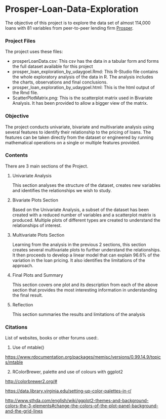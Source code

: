 # Prosper-Loan-Data-Exploration
The objective of this project is to explore the data set of almost 114,000 loans with 81 variables from peer-to-peer lending firm [Prosper](https://www.prosper.com/). 

### Project Files

The project uses these files:

- prosperLoanData.csv: This csv has the data in a tabular form and forms the full dataset available for this project
- prosper_loan_exploration_by_udaygoel.Rmd: This R-Studio file contains the whole exploratory analysis of the data in R. The analysis includes the charts, observations and final conclusions.
- prosper_loan_exploration_by_udaygoel.html: This is the html output of the Rmd file.
- ScatterPlotMatrix.png: This is the scatterplot matrix used in Bivariate Analysis. It has been provided to allow a bigger view of the matrix. 

### Objective

The project conducts univariate, bivariate and multivariate analysis using several features to identify their relationship to the pricing of loans. The features can be taken directly from the dataset or engineered by running mathematical operations on a single or multiple features provided.

### Contents

There are 3 main sections of the Project.

1. Univariate Analysis

   This section analyses the structure of the dataset, creates new variables and identifies the relationships we wish to study.

2. Bivariate Plots Section

   Based on the Univariate Analysis, a subset of the dataset has been created with a reduced number of variables and a scatterplot matrix is produced. Multiple plots of different types are created to understand the relationships of interest. 

3. Multivariate Plots Section

   Learning from the analysis in the previous 2 sections, this section creates several multivariate plots to further understand the relationships. It then proceeds to develop a linear model that can explain 96.6% of the variation in the loan pricing. It also identifies the limitations of the approach.

4. Final Plots and Summary

   This section covers one plot and its description from each of the above section that provides the most interesting information in understanding the final result.

5. Reflection

   This section summaries the results and limitations of the analysis

### Citations

List of websites, books or other forums used:.

1. Use of mtable()

https://www.rdocumentation.org/packages/memisc/versions/0.99.14.9/topics/mtable

2. RColorBrewer, palette and use of colours with ggplot2

http://colorbrewer2.org/#

https://data.library.virginia.edu/setting-up-color-palettes-in-r/

http://www.sthda.com/english/wiki/ggplot2-themes-and-background-colors-the-3-elements#change-the-colors-of-the-plot-panel-background-and-the-grid-lines

 